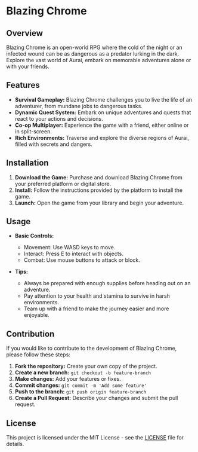 
# Blazing Chrome

## Overview
Blazing Chrome is an open-world RPG where the cold of the night or an infected wound can be as dangerous as a predator lurking in the dark. Explore the vast world of Aurai, embark on memorable adventures alone or with your friends.

## Features
- **Survival Gameplay:** Blazing Chrome challenges you to live the life of an adventurer, from mundane jobs to dangerous tasks.
- **Dynamic Quest System:** Embark on unique adventures and quests that react to your actions and decisions.
- **Co-op Multiplayer:** Experience the game with a friend, either online or in split-screen.
- **Rich Environments:** Traverse and explore the diverse regions of Aurai, filled with secrets and dangers.

## Installation
1. **Download the Game:** Purchase and download Blazing Chrome from your preferred platform or digital store.
2. **Install:** Follow the instructions provided by the platform to install the game.
3. **Launch:** Open the game from your library and begin your adventure.

## Usage
- **Basic Controls:**
  - Movement: Use WASD keys to move.
  - Interact: Press E to interact with objects.
  - Combat: Use mouse buttons to attack or block.

- **Tips:**
  - Always be prepared with enough supplies before heading out on an adventure.
  - Pay attention to your health and stamina to survive in harsh environments.
  - Team up with a friend to make the journey easier and more enjoyable.

## Contribution
If you would like to contribute to the development of Blazing Chrome, please follow these steps:
1. **Fork the repository:** Create your own copy of the project.
2. **Create a new branch:** `git checkout -b feature-branch`
3. **Make changes:** Add your features or fixes.
4. **Commit changes:** `git commit -m 'Add some feature'`
5. **Push to the branch:** `git push origin feature-branch`
6. **Create a Pull Request:** Describe your changes and submit the pull request.

## License
This project is licensed under the MIT License - see the [LICENSE](LICENSE) file for details.
